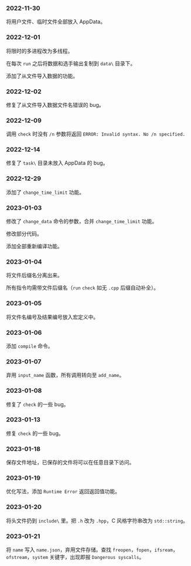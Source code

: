### 2022-11-30

将用户文件、临时文件全部放入 AppData。

### 2022-12-01

将限时的多进程改为多线程。

在每次 `run` 之后将数据和选手输出复制到 `data\` 目录下。

添加了从文件导入数据的功能。

### 2022-12-02

修复了从文件导入数据文件名错误的 bug。

### 2022-12-09

调用 `check` 时没有 `/n` 参数将返回 `ERROR: Invalid syntax. No /n specified.`

### 2022-12-14

修复了 `task\` 目录未放入 AppData 的 bug。

### 2022-12-29

添加了 `change_time_limit` 功能。

### 2023-01-03

修改了 `change_data` 命令的参数，合并 `change_time_limit` 功能。

修改部分代码。

添加全部重新编译功能。

### 2023-01-04

将文件后缀名分离出来。

所有指令均需带文件后缀名（`run` `check` 如无 `.cpp` 后缀自动补全）。

### 2023-01-05

将文件名编号及结果编号放入宏定义中。

### 2023-01-06

添加 `compile` 命令。

### 2023-01-07

弃用 `input_name` 函数，所有调用转向至 `add_name`。

### 2023-01-08

修复了 `check` 的一些 bug。

### 2023-01-13

修复 `check` 的一些 bug。

### 2023-01-18

保存文件地址，已保存的文件将可以在任意目录下访问。

### 2023-01-19

优化写法，添加 `Runtime Error` 返回返回值功能。

### 2023-01-20

将头文件扔到 `include\` 里。把 `.h` 改为 `.hpp`，C 风格字符串改为 `std::string`。

### 2023-01-21

将 `name` 写入 `name.json`，弃用文件存储。查找 `freopen`，`fopen`，`ifsream`，`ofstream`，`system` 关键字，出现即报 `Dangerous syscalls`。

